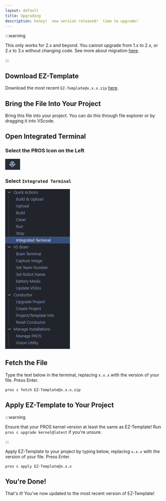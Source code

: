 ```yaml
---
layout: default
title: Upgrading
description: honey!  new version released!  time to upgrade!
---
```


:::warning

This only works for 2.x and beyond.  You cannot upgrade from 1.x to 2.x, or 2.x to 3.x without changing code.  See more about migration [here](/category/migration).

:::

## Download EZ-Template
Download the most recent `EZ-Template@x.x.x.zip` [here](https://github.com/EZ-Robotics/EZ-Template/releases/latest).  

## Bring the File Into Your Project
Bring this file into your project.  You can do this through file explorer or by dragging it into VScode.  

## Open Integrated Terminal 
### Select the PROS Icon on the Left
![](images/pros-icon.png)
### Select `Integrated Terminal`
![](images/pros-menu-integrated-terminal.png)

## Fetch the File
Type the text below in the terminal, replacing `x.x.x` with the version of your file.  Press Enter.
```
pros c fetch EZ-Template@x.x.x.zip
```

## Apply EZ-Template to Your Project
:::warning

Ensure that your PROS kernel version at least the same as EZ-Template!  Run `pros c upgrade kernel@latest` if you're unsure.  

:::

Apply EZ-Template to your project by typing below, replacing `x.x.x` with the version of your file.  Press Enter.
```
pros c apply EZ-Template@x.x.x
```

## You're Done!
That's it!  You've now updated to the most recent version of EZ-Template!
